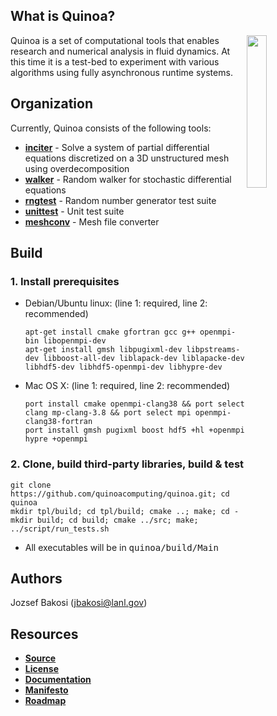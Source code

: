 ## What is Quinoa?

<img src="https://quinoacomputing.github.io/quinoa/quinoa.svg" align="right" width="25%" background=transparent>
Quinoa is a set of computational tools that enables research and numerical analysis in fluid dynamics. At this time it is a test-bed to experiment with various algorithms using fully asynchronous runtime systems.

## Organization

Currently, Quinoa consists of the following tools:
  - [<B>inciter</B>](https://quinoacomputing.github.io/quinoa/inciter_doc.html) - Solve a system of partial differential equations discretized on a 3D unstructured mesh using overdecomposition
  - [<B>walker</B>](https://quinoacomputing.github.io/quinoa/walker_doc.html) - Random walker for stochastic differential equations
  - [<B>rngtest</B>](https://quinoacomputing.github.io/quinoa/rngtest_doc.html) - Random number generator test suite
  - [<B>unittest</B>](https://quinoacomputing.github.io/quinoa/unittest_doc.html) - Unit test suite
  - [<B>meshconv</B>](https://quinoacomputing.github.io/quinoa/meshconv_doc.html) - Mesh file converter

## Build

### 1. Install prerequisites

- Debian/Ubuntu linux: (line 1: required, line 2: recommended)

   ```
   apt-get install cmake gfortran gcc g++ openmpi-bin libopenmpi-dev
   apt-get install gmsh libpugixml-dev libpstreams-dev libboost-all-dev liblapack-dev liblapacke-dev libhdf5-dev libhdf5-openmpi-dev libhypre-dev
   ```

- Mac OS X: (line 1: required, line 2: recommended)

   ```
   port install cmake openmpi-clang38 && port select clang mp-clang-3.8 && port select mpi openmpi-clang38-fortran
   port install gmsh pugixml boost hdf5 +hl +openmpi hypre +openmpi
   ```

### 2. Clone, build third-party libraries, build & test

   ```
   git clone https://github.com/quinoacomputing/quinoa.git; cd quinoa
   mkdir tpl/build; cd tpl/build; cmake ..; make; cd -
   mkdir build; cd build; cmake ../src; make; ../script/run_tests.sh
   ```

   - All executables will be in <tt>quinoa/build/Main</tt>

## Authors

Jozsef Bakosi (jbakosi@lanl.gov)

## Resources

 - [<B>Source</B>](https://github.com/quinoacomputing/quinoa)
 - [<B>License</B>](https://github.com/quinoacomputing/quinoa/blob/master/LICENSE)
 - [<B>Documentation</B>](http://quinoacomputing.github.io/quinoa/index.html)
 - [<B>Manifesto</B>](https://quinoacomputing.github.io/quinoa/why.html)
 - [<B>Roadmap</B>](https://github.com/quinoacomputing/quinoa/issues)
